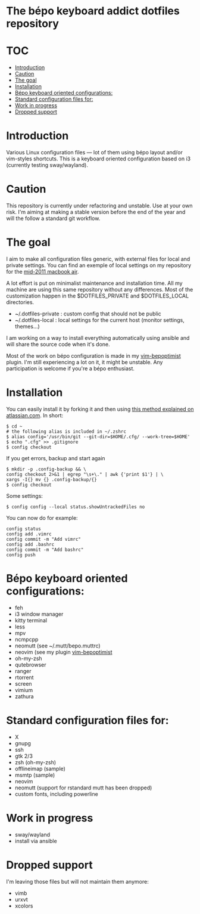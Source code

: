 The bépo keyboard addict dotfiles repository
============================================

# TOC

- [Introduction](#introduction)
- [Caution](#caution)
- [The goal](#the-goal)
- [Installation](#installation)
- [Bépo keyboard oriented configurations:](#bépo-keyboard-oriented-configurations)
- [Standard configuration files for:](#standard-configuration-files-for)
- [Work in progress](#work-in-progress)
- [Dropped support](#dropped-support)


# Introduction

Various Linux configuration files — lot of them using bépo layout and/or
vim-styles shortcuts. This is a keyboard oriented configuration based on i3
(currently testing sway/wayland).


# Caution

This repository is currently under refactoring and unstable. Use at your own
risk. I'm aiming at making a stable version before the end of the year and will
the follow a standard git workflow.

# The goal

I aim to make all configuration files generic, with external files for local and
private settings. You can find an exemple of local settings on my repository for
the [mid-2011 macbook air][1].

A lot effort is put on minimalist maintenance and installation time. All my
machine are using this same repository without any differences. Most of the
customization happen in the $DOTFILES_PRIVATE and $DOTFILES_LOCAL directories.

- ~/.dotfiles-private : custom config that should not be public
- ~/.dotfiles-local   : local settings for the current host (monitor settings,
  themes…)

I am working on a way to install everything automatically using ansible and will
share the source code when it's done.

Most of the work on bépo configuration is made in my
[vim-bepoptimist][2] plugin. I'm still
experiencing a lot on it, it might be unstable. Any participation is welcome if
you're a bépo enthusiast.


# Installation

You can easily install it by forking it and then using
[this method explained on atlassian.com][3].
In short:

    $ cd ~
    # the following alias is included in ~/.zshrc
    $ alias config='/usr/bin/git --git-dir=$HOME/.cfg/ --work-tree=$HOME'
    $ echo ".cfg" >> .gitignore
    $ config checkout

If you get errors, backup and start again

    $ mkdir -p .config-backup && \
    config checkout 2>&1 | egrep "\s+\." | awk {'print $1'} | \
    xargs -I{} mv {} .config-backup/{}
    $ config checkout

Some settings:

    $ config config --local status.showUntrackedFiles no

You can now do for example:

    config status
    config add .vimrc
    config commit -m "Add vimrc"
    config add .bashrc
    config commit -m "Add bashrc"
    config push


# Bépo keyboard oriented configurations:

- feh
- i3 window manager
- kitty terminal
- less
- mpv
- ncmpcpp
- neomutt (see ~/.mutt/bepo.muttrc)
- neovim (see my plugin [vim-bepoptimist][2]
- oh-my-zsh
- qutebrowser
- ranger
- rtorrent
- screen
- vimium
- zathura


# Standard configuration files for:

- X
- gnupg
- ssh
- gtk 2/3
- zsh (oh-my-zsh)
- offlineimap (sample)
- msmtp (sample)
- neovim
- neomutt (support for rstandard mutt has been dropped)
- custom fonts, including powerline


# Work in progress

- sway/wayland
- install via ansible


# Dropped support

I'm leaving those files but will not maintain them anymore:

- vimb
- urxvt
- xcolors

[1]: https://github.com/sheoak/dotfiles-macbook-air-mid-2011
[2]: https://github.com/sheoak/vim-bepoptimist
[3]: https://developer.atlassian.com/blog/2016/02/best-way-to-store-dotfiles-git-bare-repo/
